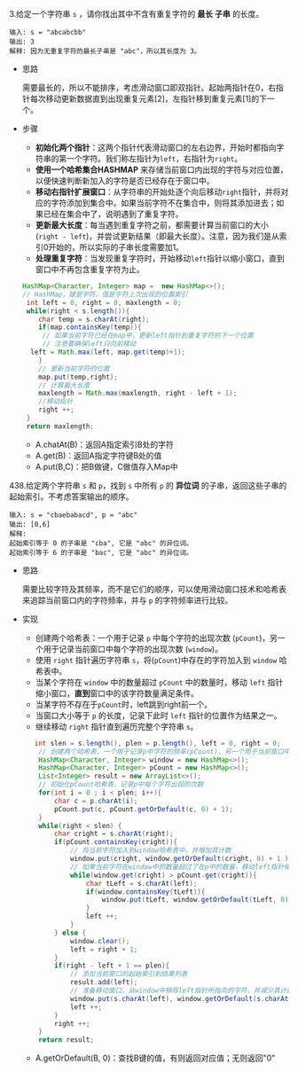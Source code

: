 3.给定一个字符串 `s` ，请你找出其中不含有重复字符的 **最长 子串** 的长度。

```说明
输入: s = "abcabcbb"
输出: 3 
解释: 因为无重复字符的最长子串是 "abc"，所以其长度为 3。
```

- 思路

  需要最长的，所以不能排序，考虑滑动窗口即双指针。起始两指针在0，右指针每次移动更新数据直到出现重复元素[2]，左指针移到重复元素[1]的下一个。

- 步骤

  - **初始化两个指针**：这两个指针代表滑动窗口的左右边界，开始时都指向字符串的第一个字符。我们称左指针为`left`，右指针为`right`。
  - **使用一个哈希集合HASHMAP** 来存储当前窗口内出现的字符与对应位置，以便快速判断新加入的字符是否已经存在于窗口中。
  - **移动右指针扩展窗口**：从字符串的开始处逐个向后移动`right`指针，并将对应的字符添加到集合中。如果当前字符不在集合中，则将其添加进去；如果已经在集合中了，说明遇到了重复字符。
  - **更新最大长度**：每当遇到重复字符之前，都需要计算当前窗口的大小(`right - left`)，并尝试更新结果（即最大长度）。注意，因为我们是从索引0开始的，所以实际的子串长度需要加1。
  - **处理重复字符**：当发现重复字符时，开始移动`left`指针以缩小窗口，直到窗口中不再包含重复字符为止。

  ```java
  HashMap<Character, Integer> map =  new HashMap<>();
  // HashMap，键是字符，值是字符上次出现的位置索引
   int left = 0, right = 0, maxlength = 0;
   while(right < s.length()){
      char temp = s.charAt(right);
      if(map.containsKey(temp)){
       // 如果当前字符已经在map中，更新left指针到重复字符的下一个位置
       // 注意要确保left只向前移动
  	left = Math.max(left, map.get(temp)+1);
      }
      // 更新当前字符的位置
      map.put(temp,right);
      // 计算最大长度
      maxlength = Math.max(maxlength, right - left + 1);
      //移动指针
      right ++;
   }
   return maxlength;
  ```

  - A.chatAt(B)：返回A指定索引B处的字符
  - A.get(B)：返回A指定字符键B处的值
  - A.put(B,C)：把B做键，C做值存入Map中



438.给定两个字符串 `s` 和 `p`，找到 `s` 中所有 `p` 的 **异位词** 的子串，返回这些子串的起始索引。不考虑答案输出的顺序。

```说明
输入: s = "cbaebabacd", p = "abc"
输出: [0,6]
解释:
起始索引等于 0 的子串是 "cba", 它是 "abc" 的异位词。
起始索引等于 6 的子串是 "bac", 它是 "abc" 的异位词。
```

- 思路

  需要比较字符及其频率，而不是它们的顺序，可以使用滑动窗口技术和哈希表来追踪当前窗口内的字符频率，并与 `p` 的字符频率进行比较。

- 实现

  - 创建两个哈希表：一个用于记录 `p` 中每个字符的出现次数 (`pCount`)，另一个用于记录当前窗口中每个字符的出现次数 (`window`)。
  - 使用 `right` 指针遍历字符串 `s`，将(`pCount`)中存在的字符加入到 `window` 哈希表中。
  - 当某个字符在 `window` 中的数量超过 `pCount` 中的数量时，移动 `left` 指针缩小窗口，**直到**窗口中的该字符数量满足条件。
  - 当某字符不存在于`pCount`时，left跳到right前一个。
  - 当窗口大小等于 `p` 的长度，记录下此时 `left` 指针的位置作为结果之一。
  - 继续移动 `right` 指针直到遍历完整个字符串 `s`。

  ```java
     int slen = s.length(), plen = p.length(), left = 0, right = 0;
      // 创建两个哈希表，一个用于记录p中字符的频率(pCount)，另一个用于当前窗口中的字符频率(window)
      HashMap<Character, Integer> window = new HashMap<>();
      HashMap<Character, Integer> pCount = new HashMap<>();
      List<Integer> result = new ArrayList<>();
      // 初始化pCount哈希表，记录p中每个字符出现的次数
      for(int i = 0 ; i < plen; i++){
          char c = p.charAt(i);
          pCount.put(c, pCount.getOrDefault(c, 0) + 1);
      }
      while(right < slen) {
          char cright = s.charAt(right);
          if(pCount.containsKey(cright)){
              // 将当前字符加入到window哈希表中，并增加其计数
              window.put(cright, window.getOrDefault(cright, 0) + 1 );       
              // 如果当前字符在window中的数量超过了在p中的数量，移动left指针缩小窗口
              while(window.get(cright) > pCount.get(cright)){
                  char tLeft = s.charAt(left);
                  if(window.containsKey(tLeft)){
                      window.put(tLeft, window.getOrDefault(tLeft, 0) - 1);
                  }
                  left ++; 
              }
          } else {
              window.clear();
              left = right + 1;
          }
          if(right - left + 1 == plen){
              // 添加当前窗口的起始索引到结果列表
              result.add(left);
              // 准备移动窗口，从window中移除left指针所指向的字符，并减少其计数
              window.put(s.charAt(left), window.getOrDefault(s.charAt(left), 0) - 1);
              left ++; 
          }
          right ++;
      }
      return result; 
  ```

  - A.getOrDefault(B, 0)：查找B键的值，有则返回对应值；无则返回"0"